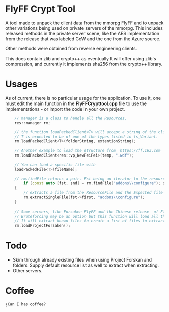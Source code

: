 ﻿# FlyFF Crypt Tool

A tool made to unpack the client data from the mmorpg FlyFF and to unpack other variations being used on private servers of the mmorpg. This includes released methods in the private server scene, like the AES implementation from the release that was labeled GoW and the one from the Azure source.

Other methods were obtained from reverse engineering clients.

This does contain zlib  and crypto++ as eventually It will offer using zlib's compression, and currently it implements sha256 from the crypto++ library.

# Usages
As of current, there is no particular usage for the application. To use it, one must edit the main function in the **FlyFFCrypttool.cpp** file to use the implementations - or import the code in your own project.

```cpp
	// manager is a class to handle all the Resources.
	res::manager rm; 

	// the function loadPackedClient<T> will accept a string of the clients location and the extention string in which to unpack. 
	// T is expected to be of one of the types listed in fs_Variant.
	rm.loadPackedClient<T>(folderString, extentionString);
	
	// Another example to load the structure from  https://ff.163.com
	rm.loadPackedClient<res::vp_NewFeiFei>(temp, ".wdf");

	// You can load a specific file with
	loadPackedFile<T>(fileName);
	
	// rm.findFile returns a pair. Fst being an iterator to the resource that contains the file and snd being a boolean to determine whether or not it was found.
		if (const auto [fst, snd] = rm.findFile("addons\\configure"); snd)
	{
		// extracts a file from the ResourceFile and the Expected file
		rm.extractSingleFile(fst->first, "addons\\configure");
	}	
	
	// Some servers, like Forsaken FlyFF and the Chinese release  of FlyFF (newFeiFei), will hash the filename strings. 
	// Bruteforcing may be an option but this function will load all the .fast files from Forskane Flyff.
	// It will extract known files to create a list of files to extract. (using their spec_item/mdlobj/etc to extract)
	rm.loadProjectForsaken();

```

# Todo

- Skim through already existing files when using Project Forskan and folders. Supply default resource list as well to extract when extracting.
- Other servers.
	

# Coffee
	¿Can I has coffee?
